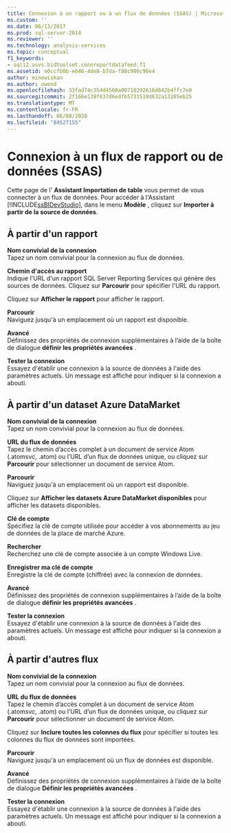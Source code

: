 ```yaml
---
title: Connexion à un rapport ou à un flux de données (SSAS) | Microsoft Docs
ms.custom: ''
ms.date: 06/13/2017
ms.prod: sql-server-2014
ms.reviewer: ''
ms.technology: analysis-services
ms.topic: conceptual
f1_keywords:
- sql12.asvs.bidtoolset.connreportdatafeed.f1
ms.assetid: e0ccfb0b-e646-4de8-b7da-f88c986c96e4
author: minewiskan
ms.author: owend
ms.openlocfilehash: 33fad74c354d4560a00718292616d842b4ffc7e0
ms.sourcegitcommit: 2f166e139f637d6edfb5731510d632a13205eb25
ms.translationtype: MT
ms.contentlocale: fr-FR
ms.lasthandoff: 06/08/2020
ms.locfileid: "84527155"
---
```

# <a name="connect-to-a-report-or-data-feed-ssas"></a>Connexion à un flux de rapport ou de données (SSAS)
  Cette page de l' **Assistant Importation de table** vous permet de vous connecter à un flux de données. Pour accéder à l'Assistant [!INCLUDE[ssBIDevStudio](../includes/ssbidevstudio-md.md)], dans le menu **Modèle** , cliquez sur **Importer à partir de la source de données**.  
  
## <a name="from-a-report"></a>À partir d'un rapport  
 **Nom convivial de la connexion**  
 Tapez un nom convivial pour la connexion au flux de données.  
  
 **Chemin d'accès au rapport**  
 Indique l'URL d'un rapport SQL Server Reporting Services qui génère des sources de données. Cliquez sur **Parcourir** pour spécifier l'URL du rapport.  
  
 Cliquez sur **Afficher le rapport** pour afficher le rapport.  
  
 **Parcourir**  
 Naviguez jusqu'à un emplacement où un rapport est disponible.  
  
 **Avancé**  
 Définissez des propriétés de connexion supplémentaires à l’aide de la boîte de dialogue **définir les propriétés avancées** .  
  
 **Tester la connexion**  
 Essayez d'établir une connexion à la source de données à l'aide des paramètres actuels. Un message est affiché pour indiquer si la connexion a abouti.  
  
## <a name="from-an-azure-datamarket-dataset"></a>À partir d'un dataset Azure DataMarket  
 **Nom convivial de la connexion**  
 Tapez un nom convivial pour la connexion au flux de données.  
  
 **URL du flux de données**  
 Tapez le chemin d’accès complet à un document de service Atom (.atomsvc, .atom) ou l’URL d’un flux de données unique, ou cliquez sur **Parcourir** pour sélectionner un document de service Atom.  
  
 **Parcourir**  
 Naviguez jusqu'à un emplacement où un rapport est disponible.  
  
 Cliquez sur **Afficher les datasets Azure DataMarket disponibles** pour afficher les datasets disponibles.  
  
 **Clé de compte**  
 Spécifiez la clé de compte utilisée pour accéder à vos abonnements au jeu de données de la place de marché Azure.  
  
 **Rechercher**  
 Recherchez une clé de compte associée à un compte Windows Live.  
  
 **Enregistrer ma clé de compte**  
 Enregistre la clé de compte (chiffrée) avec la connexion de données.  
  
 **Avancé**  
 Définissez des propriétés de connexion supplémentaires à l’aide de la boîte de dialogue **définir les propriétés avancées** .  
  
 **Tester la connexion**  
 Essayez d'établir une connexion à la source de données à l'aide des paramètres actuels. Un message est affiché pour indiquer si la connexion a abouti.  
  
## <a name="from-other-feeds"></a>À partir d'autres flux  
 **Nom convivial de la connexion**  
 Tapez un nom convivial pour la connexion au flux de données.  
  
 **URL du flux de données**  
 Tapez le chemin d’accès complet à un document de service Atom (.atomsvc, .atom) ou l’URL d’un flux de données unique, ou cliquez sur **Parcourir** pour sélectionner un document de service Atom.  
  
 Cliquez sur **Inclure toutes les colonnes du flux** pour spécifier si toutes les colonnes du flux de données sont importées.  
  
 **Parcourir**  
 Naviguez jusqu'à un emplacement où un flux de données est disponible.  
  
 **Avancé**  
 Définissez des propriétés de connexion supplémentaires à l’aide de la boîte de dialogue **Définir les propriétés avancées** .  
  
 **Tester la connexion**  
 Essayez d'établir une connexion à la source de données à l'aide des paramètres actuels. Un message est affiché pour indiquer si la connexion a abouti.  
  
  
